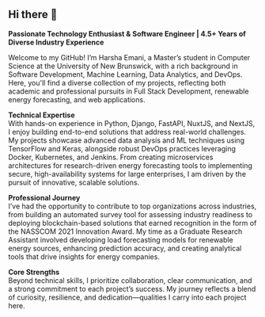 ## Hi there 👋

**Passionate Technology Enthusiast & Software Engineer | 4.5+ Years of Diverse Industry Experience**

Welcome to my GitHub! I’m Harsha Emani, a Master’s student in Computer Science at the University of New Brunswick, with a rich background in Software Development, Machine Learning, Data Analytics, and DevOps. Here, you'll find a diverse collection of my projects, reflecting both academic and professional pursuits in Full Stack Development, renewable energy forecasting, and web applications.

**Technical Expertise**  
With hands-on experience in Python, Django, FastAPI, NuxtJS, and NextJS, I enjoy building end-to-end solutions that address real-world challenges. My projects showcase advanced data analysis and ML techniques using TensorFlow and Keras, alongside robust DevOps practices leveraging Docker, Kubernetes, and Jenkins. From creating microservices architectures for research-driven energy forecasting tools to implementing secure, high-availability systems for large enterprises, I am driven by the pursuit of innovative, scalable solutions.

**Professional Journey**  
I’ve had the opportunity to contribute to top organizations across industries, from building an automated survey tool for assessing industry readiness to deploying blockchain-based solutions that earned recognition in the form of the NASSCOM 2021 Innovation Award. My time as a Graduate Research Assistant involved developing load forecasting models for renewable energy sources, enhancing prediction accuracy, and creating analytical tools that drive insights for energy companies.

**Core Strengths**  
Beyond technical skills, I prioritize collaboration, clear communication, and a strong commitment to each project’s success. My journey reflects a blend of curiosity, resilience, and dedication—qualities I carry into each project here.
